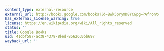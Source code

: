 ```yaml
---
content_type: external-resource
external_url: http://books.google.com/books?id=Bwk5prymD8YC&pg=PAfrontcover
has_external_license_warning: true
license: https://en.wikipedia.org/wiki/All_rights_reserved
status: ''
title: Google Books
uid: 41cbf587-ac28-4379-8bed-8562630bb697
wayback_url: ''
---
```

